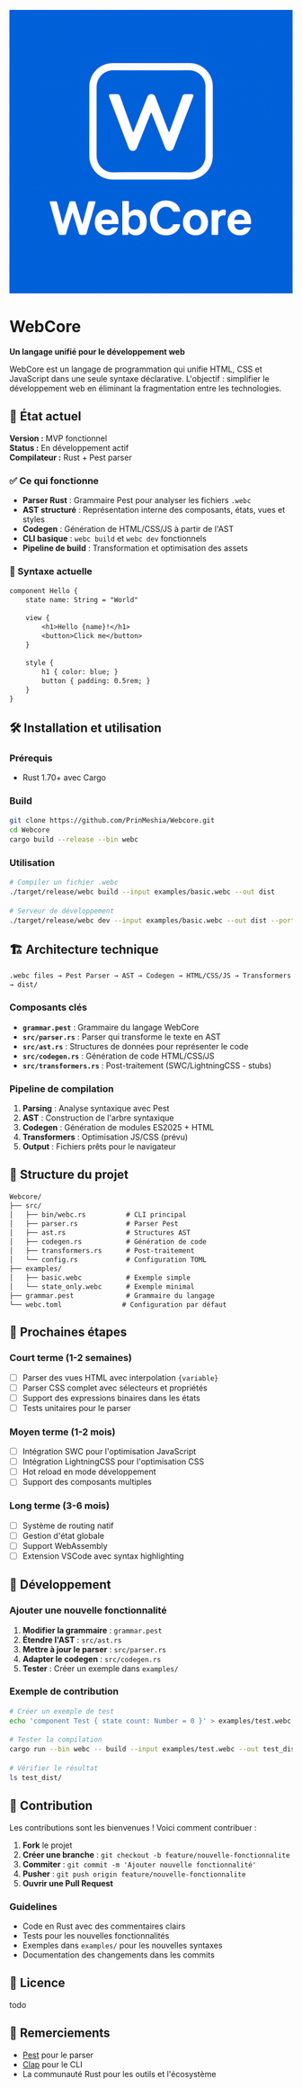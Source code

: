 ![logo_webcore](https://github.com/PrinMeshia/Webcore/blob/main/Webcore.png)
# WebCore

**Un langage unifié pour le développement web**

WebCore est un langage de programmation qui unifie HTML, CSS et JavaScript dans une seule syntaxe déclarative. L'objectif : simplifier le développement web en éliminant la fragmentation entre les technologies.

## 🚀 État actuel

**Version :** MVP fonctionnel  
**Status :** En développement actif  
**Compilateur :** Rust + Pest parser

### ✅ Ce qui fonctionne

- **Parser Rust** : Grammaire Pest pour analyser les fichiers `.webc`
- **AST structuré** : Représentation interne des composants, états, vues et styles
- **Codegen** : Génération de HTML/CSS/JS à partir de l'AST
- **CLI basique** : `webc build` et `webc dev` fonctionnels
- **Pipeline de build** : Transformation et optimisation des assets

### 📝 Syntaxe actuelle

```webc
component Hello {
    state name: String = "World"

    view {
        <h1>Hello {name}!</h1>
        <button>Click me</button>
    }

    style {
        h1 { color: blue; }
        button { padding: 0.5rem; }
    }
}
```

## 🛠 Installation et utilisation

### Prérequis
- Rust 1.70+ avec Cargo

### Build
```bash
git clone https://github.com/PrinMeshia/Webcore.git
cd Webcore
cargo build --release --bin webc
```

### Utilisation
```bash
# Compiler un fichier .webc
./target/release/webc build --input examples/basic.webc --out dist

# Serveur de développement
./target/release/webc dev --input examples/basic.webc --out dist --port 3000
```

## 🏗 Architecture technique

```
.webc files → Pest Parser → AST → Codegen → HTML/CSS/JS → Transformers → dist/
```

### Composants clés

- **`grammar.pest`** : Grammaire du langage WebCore
- **`src/parser.rs`** : Parser qui transforme le texte en AST
- **`src/ast.rs`** : Structures de données pour représenter le code
- **`src/codegen.rs`** : Génération de code HTML/CSS/JS
- **`src/transformers.rs`** : Post-traitement (SWC/LightningCSS - stubs)

### Pipeline de compilation

1. **Parsing** : Analyse syntaxique avec Pest
2. **AST** : Construction de l'arbre syntaxique
3. **Codegen** : Génération de modules ES2025 + HTML
4. **Transformers** : Optimisation JS/CSS (prévu)
5. **Output** : Fichiers prêts pour le navigateur

## 📁 Structure du projet

```
Webcore/
├── src/
│   ├── bin/webc.rs          # CLI principal
│   ├── parser.rs            # Parser Pest
│   ├── ast.rs               # Structures AST
│   ├── codegen.rs           # Génération de code
│   ├── transformers.rs      # Post-traitement
│   └── config.rs            # Configuration TOML
├── examples/
│   ├── basic.webc           # Exemple simple
│   └── state_only.webc      # Exemple minimal
├── grammar.pest             # Grammaire du langage
└── webc.toml               # Configuration par défaut
```

## 🎯 Prochaines étapes

### Court terme (1-2 semaines)
- [ ] Parser des vues HTML avec interpolation `{variable}`
- [ ] Parser CSS complet avec sélecteurs et propriétés
- [ ] Support des expressions binaires dans les états
- [ ] Tests unitaires pour le parser

### Moyen terme (1-2 mois)
- [ ] Intégration SWC pour l'optimisation JavaScript
- [ ] Intégration LightningCSS pour l'optimisation CSS
- [ ] Hot reload en mode développement
- [ ] Support des composants multiples

### Long terme (3-6 mois)
- [ ] Système de routing natif
- [ ] Gestion d'état globale
- [ ] Support WebAssembly
- [ ] Extension VSCode avec syntax highlighting

## 🔧 Développement

### Ajouter une nouvelle fonctionnalité

1. **Modifier la grammaire** : `grammar.pest`
2. **Étendre l'AST** : `src/ast.rs`
3. **Mettre à jour le parser** : `src/parser.rs`
4. **Adapter le codegen** : `src/codegen.rs`
5. **Tester** : Créer un exemple dans `examples/`

### Exemple de contribution

```bash
# Créer un exemple de test
echo 'component Test { state count: Number = 0 }' > examples/test.webc

# Tester la compilation
cargo run --bin webc -- build --input examples/test.webc --out test_dist

# Vérifier le résultat
ls test_dist/
```

## 🤝 Contribution

Les contributions sont les bienvenues ! Voici comment contribuer :

1. **Fork** le projet
2. **Créer une branche** : `git checkout -b feature/nouvelle-fonctionnalite`
3. **Commiter** : `git commit -m 'Ajouter nouvelle fonctionnalité'`
4. **Pusher** : `git push origin feature/nouvelle-fonctionnalite`
5. **Ouvrir une Pull Request**

### Guidelines

- Code en Rust avec des commentaires clairs
- Tests pour les nouvelles fonctionnalités
- Exemples dans `examples/` pour les nouvelles syntaxes
- Documentation des changements dans les commits

## 📄 Licence

todo

## 🙏 Remerciements

- [Pest](https://pest.rs/) pour le parser
- [Clap](https://clap.rs/) pour le CLI
- La communauté Rust pour les outils et l'écosystème


